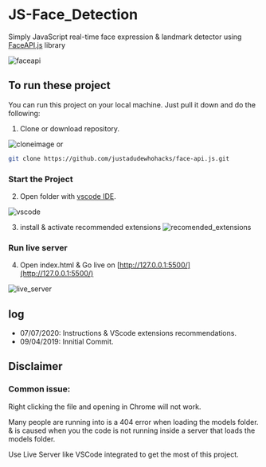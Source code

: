 # JS-Face_Detection
 Simply JavaScript real-time face expression & landmark detector using [FaceAPI.js](https://github.com/justadudewhohacks/face-api.js) library

![faceapi](https://user-images.githubusercontent.com/31125521/57224752-ad3dc080-700a-11e9-85b9-1357b9f9bca4.gif)

 ## To run these project
 
 You can run this project on your local machine. Just pull it down and do the following:

1. Clone or download repository.

![cloneimage](https://user-images.githubusercontent.com/31125521/57224752-ad3dc080-700a-11e9-85b9-1357b9f9bca4.gif)
or
``` bash
git clone https://github.com/justadudewhohacks/face-api.js.git
```
### Start the Project

2. Open folder with [vscode IDE](https://github.com/Microsoft/vscode/).

![vscode](https://user-images.githubusercontent.com/35271042/118224532-3842c400-b438-11eb-923d-a5f66fa6785a.png)

3. install & activate recommended extensions
![recomended_extensions](https://tattoocoder.com/content/images/2019/08/Screen-Shot-2019-08-14-at-2.53.11-PM.png)

### Run live server

4. Open index.html & Go live on [http://127.0.0.1:5500/](http://127.0.0.1:5500/)

![live_server](https://github.com/ritwickdey/vscode-live-server/raw/master/images/Screenshot/vscode-live-server-statusbar-3.jpg)


## log

-  07/07/2020: Instructions & VScode extensions recommendations. 
- 09/04/2019: Innitial Commit.
  
## Disclaimer

### Common issue:
 Right clicking the file and opening in Chrome will not work.

Many people are running into is a 404 error when loading the models folder. & is caused when you the code is not running inside a server that loads the models folder.

Use Live Server like VSCode integrated to get the most of this project.


